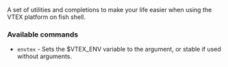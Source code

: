 A set of utilities and completions to make your life easier when using the VTEX platform on fish shell.

### Available commands

- `envtex` - Sets the $VTEX_ENV variable to the argument, or stable if used without arguments.
